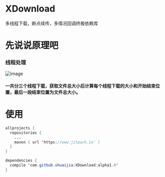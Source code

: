 # XDownload
多线程下载，断点续传，多情况回调终极依赖库
# 先说说原理吧
### 线程处理
![image](https://raw.githubusercontent.com/shuaijia/XDownload/master/imgs/db.png)
#### 一共分三个线程下载，获取文件总大小后计算每个线程下载的大小和开始结束位置，最后一段结束位置为文件总大小。

# 使用
```java
allprojects {
  repositories {
    ...
    maven { url 'https://www.jitpack.io' }
  }
}

dependencies {
  compile 'com.github.shuaijia:XDownload:alpha1.0'
}
```
